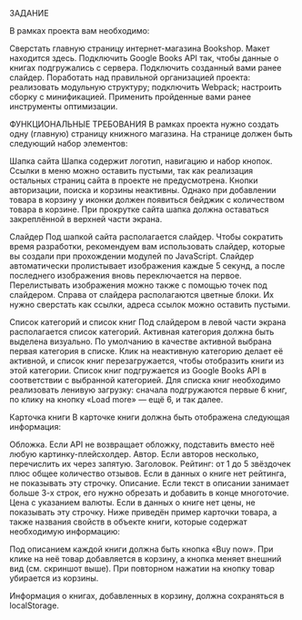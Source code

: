ЗАДАНИЕ

В рамках проекта вам необходимо:

Сверстать главную страницу интернет-магазина Bookshop. Макет находится здесь. Подключить Google Books API так, чтобы данные о книгах подгружались с сервера. Подключить созданный вами ранее слайдер. Поработать над правильной организацией проекта: реализовать модульную структуру; подключить Webpack; настроить сборку с минификацией. Применить пройденные вами ранее инструменты оптимизации.

ФУНКЦИОНАЛЬНЫЕ ТРЕБОВАНИЯ В рамках проекта нужно создать одну (главную) страницу книжного магазина. На странице должен быть следующий набор элементов:

Шапка сайта Шапка содержит логотип, навигацию и набор кнопок. Ссылки в меню можно оставить пустыми, так как реализация остальных страниц сайта в проекте не предусмотрена. Кнопки авторизации, поиска и корзины неактивны. Однако при добавлении товара в корзину у иконки должен появиться бейджик с количеством товара в корзине. При прокрутке сайта шапка должна оставаться закреплённой в верхней части экрана.

Слайдер Под шапкой сайта располагается слайдер. Чтобы сократить время разработки, рекомендуем вам использовать слайдер, которые вы создали при прохождении модулей по JavaScript. Слайдер автоматически пролистывает изображения каждые 5 секунд, а после последнего изображения вновь переключается на первое. Перелистывать изображения можно также с помощью точек под слайдером. Справа от слайдера располагаются цветные блоки. Их нужно сверстать как ссылки, адреса ссылок можно оставить пустыми.

Список категорий и список книг Под слайдером в левой части экрана располагается список категорий. Активная категория должна быть выделена визуально. По умолчанию в качестве активной выбрана первая категория в списке. Клик на неактивную категорию делает её активной, и список книг перезагружается, чтобы отобразить книги из этой категории. Список книг подгружается из Google Books API в соответствии с выбранной категорией. Для списка книг необходимо реализовать ленивую загрузку: сначала подгружаются первые 6 книг, по клику на кнопку «Load more» — ещё 6, и так далее.

Карточка книги В карточке книги должна быть отображена следующая информация:

Обложка. Если API не возвращает обложку, подставить вместо неё любую картинку-плейсхолдер. Автор. Если авторов несколько, перечислить их через запятую. Заголовок. Рейтинг: от 1 до 5 звёздочек плюс общее количество отзывов. Если в данных о книге нет рейтинга, не показывать эту строчку. Описание. Если текст в описании занимает больше 3-х строк, его нужно обрезать и добавить в конце многоточие. Цена с указанием валюты. Если в данных о книге нет цены, не показывать эту строчку. Ниже приведён пример карточки товара, а также названия свойств в объекте книги, которые содержат необходимую информацию:

Под описанием каждой книги должна быть кнопка «Buy now». При клике на неё товар добавляется в корзину, а кнопка меняет внешний вид (см. скриншот выше). При повторном нажатии на кнопку товар убирается из корзины.

Информация о книгах, добавленных в корзину, должна сохраняться в localStorage.
